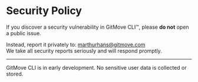 # Security Policy

If you discover a security vulnerability in GitMove CLI™, please **do not** open a public issue.

Instead, report it privately to: [marthurhans@gitmove.com](mailto:marthurhans@gitmove.com)  
We take all security reports seriously and will respond promptly.

---

GitMove CLI is in early development. No sensitive user data is collected or stored.
